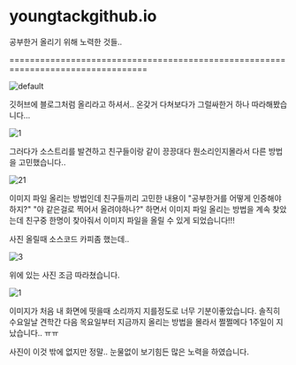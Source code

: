 # youngtackgithub.io

공부한거 올리기 위해 노력한 것들..

=================================================================================

<div>

![default](https://user-images.githubusercontent.com/45065552/48903172-218e0880-ee9e-11e8-94d6-508fb39e4047.JPG)

깃허브에 블로그처럼 올리라고 하셔서.. 온갖거 다쳐보다가 그럴싸한거 하나 따라해봤습니다...
  
<img>![1](https://user-images.githubusercontent.com/45065552/48903188-2bb00700-ee9e-11e8-8020-3241fcb8cb80.JPG)</img>

그러다가 소스트리를 발견하고 친구들이랑 같이 끙끙대다 뭔소리인지몰라서 다른 방법을 고민했습니다.. 

![21](https://user-images.githubusercontent.com/45065552/48904832-0d003f00-eea3-11e8-85f6-0216d6ddafee.JPG)

이미지 파일 올리는 방법인데 친구들끼리 고민한 내용이 "공부한거를 어떻게 인증해야하지?" "야 같은걸로 찍어서 올려야하나?" 
하면서 이미지 파일 올리는 방법을 계속 찾았는데 친구중 한명이 찾아줘서 이미지 파일을 올릴 수 있게 되었습니다!!!

사진 올릴때 소스코드 카피좀 했는데..

![3](https://user-images.githubusercontent.com/45065552/48904837-125d8980-eea3-11e8-952c-6ee74b2a5607.JPG)

위에 있는 사진 조금 따라쳤습니다.

![1](https://user-images.githubusercontent.com/45065552/48904975-9283ef00-eea3-11e8-96fb-854ad62f9f5c.JPG)

이미지가 처음 내 화면에 떳을때 소리까지 지를정도로 너무 기분이좋았습니다. 솔직히 수요일날 견학간 다음 목요일부터
지금까지 올리는 방법을 몰라서 쩔쩔메다 1주일이 지났습니다.. ㅠㅠ 

사진이 이것 밖에 없지만 정말.. 눈물없이 보기힘든 많은 노력을 하였습니다.
</div>
